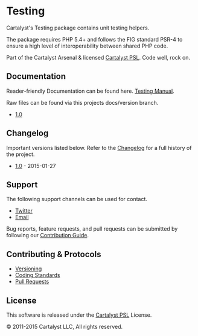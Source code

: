 # Testing

Cartalyst's Testing package contains unit testing helpers.

The package requires PHP 5.4+ and follows the FIG standard PSR-4 to ensure a high level of interoperability between shared PHP code.

Part of the Cartalyst Arsenal & licensed [Cartalyst PSL](LICENSE). Code well, rock on.

## Documentation

Reader-friendly Documentation can be found here. [Testing Manual](https://cartalyst.com/manual/testing).

Raw files can be found via this projects docs/version branch.

- [1.0](https://github.com/cartalyst/testing/tree/docs/1.0)

## Changelog

Important versions listed below. Refer to the [Changelog](CHANGELOG.md) for a full history of the project.

- [1.0](CHANGELOG.md) - 2015-01-27

## Support

The following support channels can be used for contact.

- [Twitter](https://cartalyst.com/@twitter)
- [Email](mailto:help@cartalyst.com)

Bug reports, feature requests, and pull requests can be submitted by following our [Contribution Guide](CONTRIBUTING.md).

## Contributing & Protocols

- [Versioning](CONTRIBUTING.md#versioning)
- [Coding Standards](CONTRIBUTING.md#coding-standards)
- [Pull Requests](CONTRIBUTING.md#pull-requests)

## License

This software is released under the [Cartalyst PSL](LICENSE) License.

© 2011-2015 Cartalyst LLC, All rights reserved.
